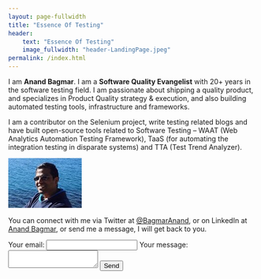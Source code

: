 ```yaml
---
layout: page-fullwidth
title: "Essence Of Testing"
header:
    text: "Essence Of Testing"
    image_fullwidth: "header-LandingPage.jpeg"
permalink: /index.html
---
```


I am **Anand Bagmar**. I am a **Software Quality Evangelist** with 20+ years in the software testing field. I am passionate about shipping a quality product, and specializes in Product Quality strategy & execution, and also building automated testing tools, infrastructure and frameworks.

I am a contributor on the Selenium project, write testing related blogs and have built open-source tools related to Software Testing – WAAT (Web Analytics Automation Testing Framework), TaaS (for automating the integration testing in disparate systems) and TTA (Test Trend Analyzer).

![Anand Bagmar](/assets/img/Anand_profile.jpg)

You can connect with me via Twitter at <a href="https://twitter.com/BagmarAnand" target="_blank">@BagmarAnand</a>, or on LinkedIn at <a href="https://www.linkedin.com/in/anandbagmar/" target="_blank">Anand Bagmar</a>, or send me a message, I will get back to you.

<form
  action="https://formspree.io/f/xpzbwqby"
  method="POST"
>
  <label>
    Your email:
    <input type="email" name="_replyto">
  </label>
  <label>
    Your message:
    <textarea name="message"></textarea>
  </label>
  <!-- your other form fields go here -->
  <button type="submit">Send</button>
</form>